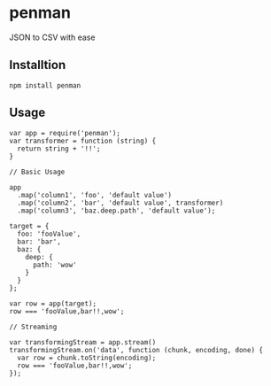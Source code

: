 penman
======

JSON to CSV with ease

Installtion
-----------

    npm install penman

Usage
-----

    var app = require('penman');
    var transformer = function (string) {
      return string + '!!';
    }

    // Basic Usage

    app
      .map('column1', 'foo', 'default value')
      .map('column2', 'bar', 'default value', transformer)
      .map('column3', 'baz.deep.path', 'default value');

    target = {
      foo: 'fooValue',
      bar: 'bar',
      baz: {
        deep: {
          path: 'wow'
        }
      }
    };

    var row = app(target);
    row === 'fooValue,bar!!,wow';

    // Streaming

    var transformingStream = app.stream()
    transformingStream.on('data', function (chunk, encoding, done) {
      var row = chunk.toString(encoding);
      row === 'fooValue,bar!!,wow';
    });
